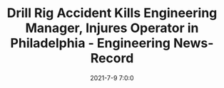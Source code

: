 ---
"title": "Drill Rig Accident Kills Engineering Manager, Injures Operator in Philadelphia - Engineering News-Record"
"date": "2021-7-9 7:0:0"
"feed_name": "GOOGLENEWSDRILLING"
"feed_website": "https://news.google.com/search?q=drilling%2Bincident&hl=en-US&gl=US&ceid=US:en"
"feed_rss": "https://news.google.com/rss/search?q=drilling%2Bincident&hl=en-US&gl=US&ceid=US:en"
"link": "https://www.enr.com/articles/52068-drill-rig-accident-kills-engineering-manager-injures-operator-in-philadelphia"
"file": "_posts/2021-1-1-fd40c5720771226c5faf47a253c4d680c70c0455.md"
"accident": "0"
"drilling": "0"
---